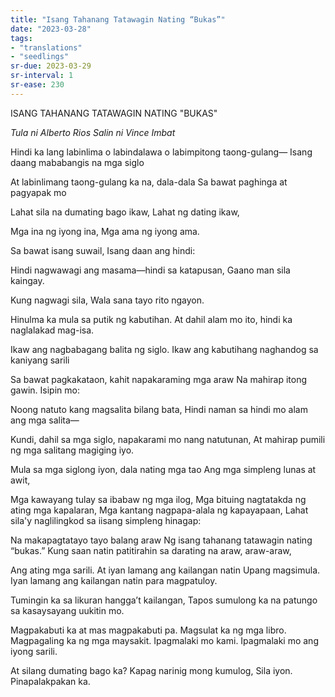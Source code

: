 ```yaml
---
title: "Isang Tahanang Tatawagin Nating “Bukas”"
date: "2023-03-28"
tags:
- "translations"
- "seedlings"
sr-due: 2023-03-29
sr-interval: 1
sr-ease: 230
---
```


ISANG TAHANANG TATAWAGIN NATING "BUKAS"

*Tula ni Alberto Rios
Salin ni Vince Imbat*

Hindi ka lang labinlima o labindalawa
o labimpitong taong-gulang—
Isang daang mababangis na mga siglo

At labinlimang taong-gulang ka na, dala-dala
Sa bawat paghinga at pagyapak mo

Lahat sila na dumating bago ikaw,
Lahat ng dating ikaw,

Mga ina ng iyong ina,
Mga ama ng iyong ama.

Sa bawat isang suwail,
Isang daan ang hindi:

Hindi nagwawagi ang masama—hindi sa katapusan,
Gaano man sila kaingay.

Kung nagwagi sila,
Wala sana tayo rito ngayon.

Hinulma ka mula sa putik ng kabutihan.
At dahil alam mo ito, hindi ka naglalakad mag-isa.

Ikaw ang nagbabagang balita ng siglo.
Ikaw ang kabutihang naghandog sa kaniyang sarili

Sa bawat pagkakataon, kahit napakaraming mga araw
Na mahirap itong gawin. Isipin mo:

Noong natuto kang magsalita bilang bata,
Hindi naman sa hindi mo alam ang mga salita—

Kundi, dahil sa mga siglo, napakarami mo nang natutunan,
At mahirap pumili ng mga salitang magiging
iyo.

Mula sa mga siglong iyon, dala nating mga tao
Ang mga simpleng lunas at awit,

Mga kawayang tulay sa ibabaw ng mga ilog,
Mga bituing nagtatakda ng ating mga kapalaran,
Mga kantang nagpapa-alala ng kapayapaan,
Lahat sila'y naglilingkod sa iisang simpleng hinagap:

Na makapagtatayo tayo balang araw
Ng isang tahanang tatawagin nating “bukas.”
Kung saan natin patitirahin sa darating na araw, araw-araw,

Ang ating mga sarili. At iyan lamang ang kailangan natin
Upang magsimula. Iyan lamang ang kailangan natin para
magpatuloy.

Tumingin ka sa likuran hangga’t kailangan,
Tapos sumulong ka na patungo sa kasaysayang uukitin mo.

Magpakabuti ka at mas magpakabuti pa. Magsulat ka ng mga libro.
Magpagaling ka ng mga maysakit.
Ipagmalaki mo kami. Ipagmalaki mo ang iyong sarili.

At silang dumating bago ka?
Kapag narinig mong kumulog,
Sila iyon. Pinapalakpakan ka.